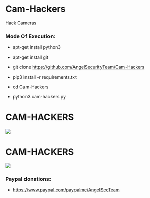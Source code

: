 # Cam-Hackers

Hack Cameras

<h3> Mode Of Execution: </h3>

* apt-get install python3

* apt-get install git

* git clone https://github.com/AngelSecurityTeam/Cam-Hackers

* pip3 install -r requirements.txt

* cd Cam-Hackers

* python3 cam-hackers.py

# CAM-HACKERS

<img src="https://github.com/AngelSecurityTeam/Cam-Hackers/blob/master/camfoto.png">

# CAM-HACKERS

<img src="https://github.com/AngelSecurityTeam/Cam-Hackers/blob/master/camfoto2.png">

<h3> Paypal donations: </h3>

* https://www.paypal.com/paypalme/AngelSecTeam
